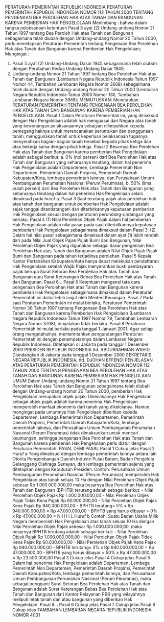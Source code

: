  PERATURAN PEMERINTAH REPUBLIK INDONESIA PERATURAN PEMERINTAH REPUBLIK INDONESIA NOMOR 112 TAHUN 2000 TENTANG PENGENAAN BEA PEROLEHAN HAK ATAS TANAH DAN BANGUNAN KARENA PEMBERIAN HAK PENGELOLAAN
Menimbang :
 bahwa dalam rangka pelaksanaan ketentuan Pasal 3 ayat (2) Undang-undang Nomor 21 Tahun 1997 tentang Bea Peroleh Hak atas Tanah dan Bangunan sebagaimana telah diubah dengan Undang-undang Nomor 20 Tahun 2000, perlu menetapkan Peraturan Pemerintah tentang Pengenaan Bea Perolehan Hak atas Tanah dan Bangunan karena Pemberian Hak Pengelolaan;
Mengingat :

1. Pasal 5 ayat (2) Undang-Undang Dasar 1945 sebagaimana telah diubah dengan Perubahan Kedua Undang-Undang Dasar 1945;
2. Undang-undang Nomor 21 Tahun 1997 tentang Bea Perolehan Hak atas Tanah dan Bangunan (Lembaran Negara Republik Indonesia Tahun 1997 Nomor 44, Tambahan Lembaran Negara Nomor 3688) sebagaimana telah diubah dengan Undang-undang Nomor 20 Tahun 2000 (Lembaran Negara Republik Indonesia Tahun 2000 Nomor 130, Tambahan Lembaran Negara Nomor 3988);
MEMUTUSKAN:
 Menetapkan: PERATURAN PEMERINTAH TENTANG PENGENAAN BEA PEROLEHAN HAK ATAS TANAH DAN BANGUNAN KARENA PEMBERIAN HAK PENGELOLAAN.
Pasal 1
Dalam Peraturan Pemerintah ini, yang dimaksud dengan Hak Pengelolaan adalah hak menguasai dari Negara atas tanah yang kewenangan pelaksanaannya sebagian dilimpahkan kepada pemegang haknya untuk merencanakan peruntukan dan penggunaan tanah, menggunakan tanah untuk keperluan pelaksanaan tugasnya, menyerahkan bagian-bagian tanah tersebut kepada pihak ketiga dan atau bekerja sama dengan pihak ketiga.
Pasal 2
Besarnya Bea Perolehan Hak atas Tanah dan Bangunan karena pemberian Hak Pengelolaan adalah sebagai berikut:
a. 0% (nol persen) dari Bea Perolehan Hak atas Tanah dan Bangunan yang seharusnya terutang, dalam hal penerima Hak Pengelolaan adalah Departemen, Lembaga Pemerintah Non Departemen, Pemerintah Daerah Propinsi, Pemerintah Daerah Kabupaten/Kota, lembaga pemerintah lainnya, dan Perusahaan Umum Pembangunan Perumahan Nasional (Perum Perumnas);
b. 50% (lima puluh persen) dari Bea Perolehan Hak atas Tanah dan Bangunan yang seharusnya terutang dalam hal penerima Hak Pengelolaan selain dimaksud pada huruf a.
Pasal 3
Saat terutang pajak atas perolehan hak atas tanah dan bangunan untuk pemberian Hak Pengelolaan adalah sejak tanggal ditandatangani dan diterbitkannya keputusan pemberian Hak Pengelolaan sesuai dengan peraturan perundang-undangan yang berlaku.
Pasal 4
(1) Nilai Perolehan Objek Pajak dalam hal pemberian Hak Pengelolaan adalah nilai pasar pada saat diterbitkannya keputusan pemberian Hak Pengelolaan sebagaimana dimaksud dalam Pasal 3.
(2) Dalam hal nilai pasar sebagaimana dimaksud dalam ayat (1) lebih rendah dari pada Nilai Jual Objek Pajak Pajak Bumi dan Bangunan, Nilai Perolehan Objek Pajak yang digunakan sebagai dasar pengenaan Bea Perolehan Hak atas Tanah dan Bangunan adalah Nilai Objek Pajak Pajak Bumi dan Bangunan pada tahun terjadinya perolehan.
Pasal 5
Kepala Kantor Pertanahan Kabupaten/Kota hanya dapat melakukan pendaftaran Hak Pengelolaan setelah Wajib Pajak menyerahkan bukti pembayaran pajak berupa Surat Setoran Bea Perolehan Hak atas Tanah dan Bangunan atau Surat Keterangan Bebas Bea Perolehan Hak atas Tanah dan Bangunan. Pasal 6...
Pasal 6
Ketentuan mengenai tata cara pengenaan Bea Perolehan Hak atas Tanah dan Bangunan karena pemberian Hak Pengelolaan sebagaimana dimaksud dalam Peraturan Pemerintah ini diatur lebih lanjut oleh Menteri Keuangan.
Pasal 7
Pada saat Peraturan Pemerintah ini mulai berlaku, Peraturan Pemerintah Nomor 36 Tahun 1997 tentang Pengenaan Bea Perolehan Hak atas Tanah dan Bangunan karena Pemberian Hak Pengelolaan (Lembaran Negara Republik Indonesia Tahun 1997 Nomor 79, Tambahan Lembaran Negara Nomor 3708), dinyatakan tidak berlaku.
Pasal 8
Peraturan Pemerintah ini mulai berlaku pada tanggal 1 Januari 2001.
Agar setiap orang mengetahuinya, memerintahkan pengundangan Peraturan Pemerintah ini dengan penempatannya dalam Lembaran Negara Republik Indonesia. Ditetapkan di Jakarta pada tanggal 1 Desember 2000 PRESIDEN REPUBLIK INDONESIA ttd. ABDURRAHMAN WAHID Diundangkan di Jakarta pada tanggal 1 Desember 2000 SEKRETARIS NEGARA REPUBLIK INDONESIA, ttd. DJOHAN EFFENDI PENJELASAN ATAS PERATURAN PEMERINTAH REPUBLIK INDONESIA NOMOR 112 TAHUN 2000 TENTANG PENGENAAN BEA PEROLEHAN HAK ATAS TANAH DAN BANGUNAN KARENA PEMBERIAN HAK PENGELOLAAN UMUM Dalam Undang-undang Nomor 21 Tahun 1997 tentang Bea Perolehan Hak atas Tanah dan Bangunan sebagaimana telah diubah dengan Undang-undang Nomor 20 Tahun 2000, pemberian Hak Pengelolaan merupakan objek pajak. Dikenakannya Hak Pengelolaan sebagai objek pajak adalah karena penerima Hak Pengelolaan memperoleh manfaat ekonomis dari tanah yang dikelolanya. Namun, mengingat pada umumnya Hak Pengelolaan diberikan kepada Departemen, Lembaga Pemerintah Non Departemen, Pemerintah Daerah Propinsi, Pemerintah Daerah Kabupaten/Kota, lembaga pemerintah lainnya, dan Perusahaan Umum Pembangunan Perumahan Nasional (Perum Perumnas) tidak dimaksudkan untuk mencari keuntungan, sehingga pengenaan Bea Perolehan Hak atas Tanah dan Bangunan karena pemberian Hak Pengelolaan perlu diatur dengan Peraturan Pemerintah. PASAL DEMI PASAL
Pasal 1
Cukup jelas
Pasal 2
Huruf a Yang dimaksud dengan lembaga pemerintah lainnya antara lain Otorita Pengembangan Daerah Industri Pulau Batam, Badan Pengelola Gelanggang Olahraga Senayan, dan lembaga pemerintah sejenis yang ditetapkan dengan Keputusan Presiden. Contoh: Perusahaan Umum Pembangunan Perumahan Nasional (Perum Perumnas) memperoleh Hak Pengelolaan atas tanah seluas 10 Ha dengan Nilai Perolehan Objek Pajak sebesar Rp 1.000.000.000,00 maka besarnya Bea Perolehan Hak atas Tanah dan Bangunan (BPHTB) terutang adalah sebagai berikut: - Nilai Perolehan Objek Pajak Rp 1.000.000.000,00 - Nilai Perolehan Objek Pajak Tidak Kena Pajak Rp 60.000.000,00 - Nilai Perolehan Objek Pajak Kena Pajak Rp 940.000.000,00 - BPHTB terutang= 5% x Rp 940.000.000,00 = Rp 47.000.000,00 - BPHTB yang harus dibayar = 0% x Rp 47.000.000,00 = N I H I L Huruf b Contoh: Suatu Badan Usaha Milik Negara memperoleh Hak Pengelolaan atas tanah seluas 10 Ha dengan Nilai Perolehan Objek Pajak sebesar Rp 1.000.000.000,00, maka besarnya BPHTB terutang adalah sebagai berikut: - Nilai Perolehan Objek Pajak Rp 1.000.000.000,00 - Nilai Perolehan Objek Pajak Tidak Kena Pajak Rp 60.000.000,00 - Nilai Perolehan Objek Pajak Kena Pajak Rp 940.000.000,00 - BPHTB terutang= 5% x Rp 940.000.000,00 = Rp 47.000.000,00 - BPHTB yang harus dibayar = 50% x Rp 47.000.000,00 = Rp 23.500.000,00
Pasal 3
Cukup jelas
Pasal 4
Cukup jelas
Pasal 5
Dalam hal penerima Hak Pengelolaan adalah Departemen, Lembaga Pemerintah Non Departemen, Pemerintah Daerah Propinsi, Pemerintah Daerah Kabupaten/Kota, lembaga pemerintah lainnya, dan Perusahaan Umum Pembangunan Perumahan Nasional (Perum Perumnas), maka sebagai pengganti Surat Setoran Bea Perolehan Hak atas Tanah dan Bangunan adalah Surat Keterangan Bebas Bea Perolehan Hak atas Tanah dan Bangunan dari Kantor Pelayanan PBB yang wilayahnya meliputi letak tanah dan atau bangunan yang diberikan Hak Pengelolaan. Pasal 6...
Pasal 6
Cukup jelas
Pasal 7
Cukup jelas
Pasal 8
Cukup jelas TAMBAHAN LEMBARAN NEGARA REPUBLIK INDONESIA NOMOR 4031